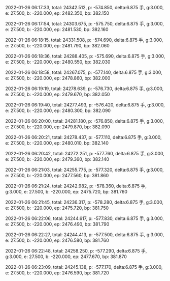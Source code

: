 2022-01-26 06:17:33, total: 24342.512, p: -574.850, delta:6.875 手, g:3.000, e: 27.500, b: -220.000, ep: 2482.350, bp: 382.150

2022-01-26 06:17:54, total: 24303.675, p: -575.750, delta:6.875 手, g:3.000, e: 27.500, b: -220.000, ep: 2481.530, bp: 382.160

2022-01-26 06:18:15, total: 24331.508, p: -574.690, delta:6.875 手, g:3.000, e: 27.500, b: -220.000, ep: 2481.790, bp: 382.060

2022-01-26 06:18:36, total: 24288.405, p: -575.690, delta:6.875 手, g:3.000, e: 27.500, b: -220.000, ep: 2480.550, bp: 382.030

2022-01-26 06:18:58, total: 24267.075, p: -577.140, delta:6.875 手, g:3.000, e: 27.500, b: -220.000, ep: 2478.860, bp: 382.000

2022-01-26 06:19:19, total: 24278.639, p: -576.730, delta:6.875 手, g:3.000, e: 27.500, b: -220.000, ep: 2479.670, bp: 382.050

2022-01-26 06:19:40, total: 24277.493, p: -576.420, delta:6.875 手, g:3.000, e: 27.500, b: -220.000, ep: 2480.300, bp: 382.090

2022-01-26 06:20:00, total: 24281.180, p: -576.850, delta:6.875 手, g:3.000, e: 27.500, b: -220.000, ep: 2479.870, bp: 382.090

2022-01-26 06:20:21, total: 24278.437, p: -577.110, delta:6.875 手, g:3.000, e: 27.500, b: -220.000, ep: 2480.010, bp: 382.140

2022-01-26 06:20:42, total: 24272.251, p: -577.760, delta:6.875 手, g:3.000, e: 27.500, b: -220.000, ep: 2479.360, bp: 382.140

2022-01-26 06:21:03, total: 24255.775, p: -577.320, delta:6.875 手, g:3.000, e: 27.500, b: -220.000, ep: 2477.560, bp: 381.860

2022-01-26 06:21:24, total: 24242.982, p: -578.360, delta:6.875 手, g:3.000, e: 27.500, b: -220.000, ep: 2475.720, bp: 381.760

2022-01-26 06:21:45, total: 24236.317, p: -578.280, delta:6.875 手, g:3.000, e: 27.500, b: -220.000, ep: 2475.720, bp: 381.750

2022-01-26 06:22:06, total: 24244.617, p: -577.830, delta:6.875 手, g:3.000, e: 27.500, b: -220.000, ep: 2476.490, bp: 381.790

2022-01-26 06:22:27, total: 24244.413, p: -577.500, delta:6.875 手, g:3.000, e: 27.500, b: -220.000, ep: 2476.580, bp: 381.760

2022-01-26 06:22:48, total: 24258.250, p: -577.290, delta:6.875 手, g:3.000, e: 27.500, b: -220.000, ep: 2477.670, bp: 381.870

2022-01-26 06:23:09, total: 24245.138, p: -577.170, delta:6.875 手, g:3.000, e: 27.500, b: -220.000, ep: 2476.590, bp: 381.720